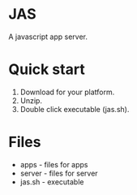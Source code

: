 # JAS
A javascript app server.

# Quick start
1. Download for your platform.
2. Unzip.
3. Double click executable (jas.sh).

# Files
- apps - files for apps
- server - files for server
- jas.sh - executable
